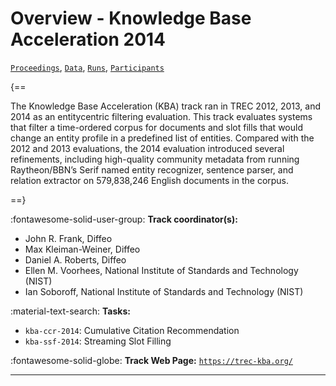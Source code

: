 # Overview - Knowledge Base Acceleration 2014

[`Proceedings`](./proceedings.md), [`Data`](./data.md), [`Runs`](./runs.md), [`Participants`](./participants.md)

{==

The Knowledge Base Acceleration (KBA) track ran in TREC 2012, 2013, and 2014 as an entitycentric filtering evaluation. This track evaluates systems that filter a time-ordered corpus for documents and slot fills that would change an entity profile in a predefined list of entities. Compared with the 2012 and 2013 evaluations, the 2014 evaluation introduced several refinements, including high-quality community metadata from running Raytheon/BBN’s Serif named entity recognizer, sentence parser, and relation extractor on 579,838,246 English documents in the corpus.

==}

:fontawesome-solid-user-group: **Track coordinator(s):**

- John R. Frank, Diffeo 
- Max Kleiman-Weiner, Diffeo 
- Daniel A. Roberts, Diffeo 
- Ellen M. Voorhees, National Institute of Standards and Technology (NIST) 
- Ian Soboroff, National Institute of Standards and Technology (NIST) 

:material-text-search: **Tasks:**

- `kba-ccr-2014`: Cumulative Citation Recommendation 
- `kba-ssf-2014`: Streaming Slot Filling 

:fontawesome-solid-globe: **Track Web Page:** [`https://trec-kba.org/`](https://trec-kba.org/) 

---

